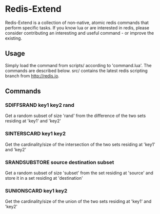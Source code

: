 # Redis-Extend

Redis-Extend is a collection of non-native, atomic redis commands that perform specific tasks. 
If you know lua or are interested in redis, please consider contributing an interesting and useful command - or improve the existing.

## Usage
Simply load the command from scripts/ according to 'command.lua'. The commands are described below.
src/ contains the latest redis scripting branch from http://redis.io.
    
## Commands

### SDIFFSRAND key1 key2 rand
Get a random subset of size 'rand' from the difference of the two sets residing at 'key1' and 'key2'

### SINTERSCARD key1 key2
Get the cardinality/size of the intersection of the two sets residing at 'key1' and 'key2'

### SRANDSUBSTORE source destination subset
Get a random subset of size  'subset' from the set residing at 'source' and store it in a set residing at 'destination'

### SUNIONSCARD key1 key2
Get the cardinality/size of the union of the two sets residing at 'key1' and 'key2'
